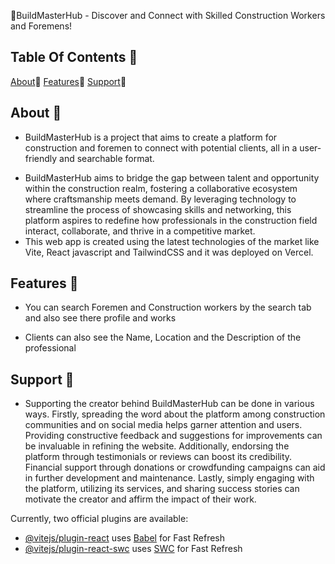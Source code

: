 👷BuildMasterHub - Discover and Connect with Skilled Construction Workers and Foremens!

## Table Of Contents 📔
[About](docs/CONTRIBUTING.md)📑
[Features](docs/CONTRIBUTING.md)🚀
[Support](docs/CONTRIBUTING.md)🙏

## About 📑
- BuildMasterHub is a project that aims to create a platform for construction and foremen to connect with potential clients, all in a user-friendly and searchable format.
*  BuildMasterHub aims to bridge the gap between talent and opportunity within the construction realm, fostering a collaborative ecosystem where craftsmanship meets demand. By leveraging technology to streamline the process of showcasing skills and networking, this platform aspires to redefine how professionals in the construction field interact, collaborate, and thrive in a competitive market.
*  This web app is created using the latest technologies of the market like Vite, React javascript and TailwindCSS and it was deployed on Vercel.

## Features 🚀
- You can search Foremen and Construction workers by the search tab and also see there profile and works
* Clients can also see the Name, Location and the Description of the professional
  
## Support 🙏
- Supporting the creator behind BuildMasterHub can be done in various ways. Firstly, spreading the word about the platform among construction communities and on social media helps garner attention and users. Providing constructive feedback and suggestions for improvements can be invaluable in refining the website. Additionally, endorsing the platform through testimonials or reviews can boost its credibility. Financial support through donations or crowdfunding campaigns can aid in further development and maintenance. Lastly, simply engaging with the platform, utilizing its services, and sharing success stories can motivate the creator and affirm the impact of their work.



Currently, two official plugins are available:

- [@vitejs/plugin-react](https://github.com/vitejs/vite-plugin-react/blob/main/packages/plugin-react/README.md) uses [Babel](https://babeljs.io/) for Fast Refresh
- [@vitejs/plugin-react-swc](https://github.com/vitejs/vite-plugin-react-swc) uses [SWC](https://swc.rs/) for Fast Refresh
